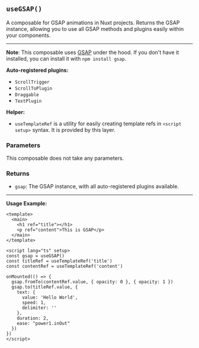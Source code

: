 ## `useGSAP()`

A composable for GSAP animations in Nuxt projects. Returns the GSAP instance, allowing you to use all GSAP methods and plugins easily within your components.

---

**Note**: This composable uses [GSAP](https://www.npmjs.com/package/gsap) under the hood. If you don't have it installed, you can install it with `npm install gsap`.

**Auto-registered plugins:**
- `ScrollTrigger`
- `ScrollToPlugin`
- `Draggable`
- `TextPlugin`

**Helper:**
- `useTemplateRef` is a utility for easily creating template refs in `<script setup>` syntax. It is provided by this layer.

### Parameters

This composable does not take any parameters.

### Returns
- `gsap`: The GSAP instance, with all auto-registered plugins available.

---

**Usage Example:**

```vue
<template>
  <main>
    <h1 ref="title"></h1>
    <p ref="content">This is GSAP</p>
  </main>
</template>

<script lang="ts" setup>
const gsap = useGSAP()
const titleRef = useTemplateRef('title')
const contentRef = useTemplateRef('content')

onMounted(() => {
  gsap.fromTo(contentRef.value, { opacity: 0 }, { opacity: 1 })
  gsap.to(titleRef.value, {
    text: {
      value: 'Hello World',
      speed: 1,
      delimiter: ''
    },
    duration: 2,
    ease: "power1.inOut"
  })
})
</script>
```